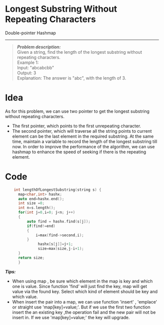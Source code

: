 # Longest Substring Without Repeating Characters

Double-pointer Hashmap

-----------------------------

> ***Problem description:***   
>Given a string, find the length of the longest substring without repeating characters.  
> Example 1:  
> Input: "abcabcbb"  
> Output: 3   
> Explanation: The answer is "abc", with the length of 3.    

# Idea 
As for this problem, we can use two pointer to get the longest substring without repeating characters.  
- The first pointer, which points to the first unrepeating character.  
- The second pointer, which will traverse all the string points to current element can be the last element in the required substring. 
At the same time, maintain a variable to record the length of the longest substring till now. In order to improve the performance of the algorithm, we can use hashmap to enhance the speed of seeking if there is the repeating element.   

# Code
```c++
    int lengthOfLongestSubstring(string s) {
      map<char,int> hashx;
      auto end=hashx.end();
      int size =0;
      int n=s.length();
      for(int j=0,i=0; j<n; j++)
      {
          auto find = hashx.find(s[j]);
          if(find!=end)
          {
              i=max(find->second,i);       
          }
               hashx[s[j]]=j+1;
               size=max(size,j-i+1);   
      }
      return size;
      }
```
***Tips:***
* When using map , be sure which element in the map is key and which one is value. Since function 'find' will just find the key, map will get value via the found key. Select which kind of element should be key and which value.
* When insert the pair into a map, we can use function 'insert' , 'emplace' or straight use 'map[key]=value;'. But if we use the first two function insert the an existing key ,the operation fail and the new pair will not be insert in. If we use 'map[key]=value;' the key will upgrade.

    
